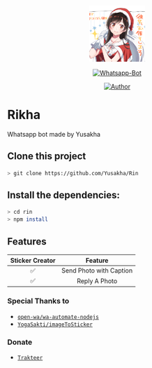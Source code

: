 <p align="center">
<a href="https://www.pixiv.net/en/artworks/85625158">
<img src="https://raw.githubusercontent.com/Yusakha/Rikha/master/media/images/Rikha.png" width="128" height="128"></a>
</p>
<p align="center">
<a href="#"><img title="Whatsapp-Bot" src="https://img.shields.io/badge/Whatsapp Bot-green?colorA=%23ff0000&amp;colorB=%23017e40&amp;style=for-the-badge"></a>
</p>
<p align="center">
<a href="https://github.com/Yusakha"><img title="Author" src="https://img.shields.io/badge/Author-Yusakha-yellow.svg?style=for-the-badge&amp;logo=github"></a>
</p>

# Rikha
Whatsapp bot made by Yusakha

## Clone this project

```bash
> git clone https://github.com/Yusakha/Rin
```

## Install the dependencies:

```bash
> cd rin
> npm install
```

## Features

| Sticker Creator |                Feature           |
| :-----------: | :--------------------------------: |
|       ✅       | Send Photo with Caption          |
|       ✅       | Reply A Photo                    |


### Special Thanks to
* [`open-wa/wa-automate-nodejs`](https://github.com/open-wa/wa-automate-nodejs)
* [`YogaSakti/imageToSticker`](https://github.com/YogaSakti/imageToSticker)

### Donate
* [`Trakteer`](https://trakteer.id/Yusakha)
